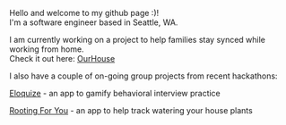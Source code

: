 
Hello and welcome to my github page :)!<br>
I'm a software engineer based in Seattle, WA. <br>

I am currently working on a project to help families stay synced while working from home. <br>
Check it out here: <a href="https://github.com/marissaromero/our_house">OurHouse</a>

I also have a couple of on-going group projects from recent hackathons: 

<a href="https://github.com/eloquize">Eloquize</a> - an app to gamify behavioral interview practice

<a href="https://github.com/Rooting-For-U/rooting-for-you">Rooting For You</a> - an app to help track watering your house plants 
